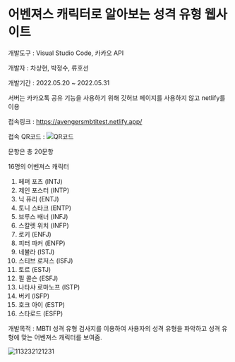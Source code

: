 # 어벤져스 캐릭터로 알아보는 성격 유형 웹사이트

개발도구 : Visual Studio Code, 카카오 API 

개발자 : 차상현, 박정수, 류호선

개발기간 : 2022.05.20 ~ 2022.05.31

서버는 카카오톡 공유 기능을 사용하기 위해 깃허브 페이지를 사용하지 않고 netlify를 이용

접속링크 : https://avengersmbtitest.netlify.app/

접속 QR코드 :  ![QR코드](https://user-images.githubusercontent.com/82189042/169563434-ac8ff768-f02d-48fe-b098-7207912a6d53.JPG)

문항은 총 20문항

16명의 어벤져스 캐릭터
1. 페퍼 포츠 (INTJ) 
2. 제인 포스터 (INTP) 
3. 닉 퓨리 (ENTJ)
4. 토니 스타크 (ENTP)
5. 브루스 배너 (INFJ)
6. 스칼렛 위치 (INFP)
7. 로키 (ENFJ)
8. 피터 파커 (ENFP)
9. 네뷸라 (ISTJ)
10. 스티브 로저스 (ISFJ)
11. 토르 (ESTJ)
12. 필 콜슨 (ESFJ) 
13. 나타샤 로마노프 (ISTP)
14. 버키 (ISFP)
15. 호크 아이 (ESTP) 
16. 스타로드 (ESFP)

개발목적 : MBTI 성격 유형 검사지를 이용하여 사용자의 성격 유형을 파악하고 성격 유형에 맞는 어벤져스 캐릭터를 보여줌.

![113232121231](https://user-images.githubusercontent.com/82189042/169942916-f08814d9-29b4-4e78-9c60-e6efb3bcc5d0.PNG)
